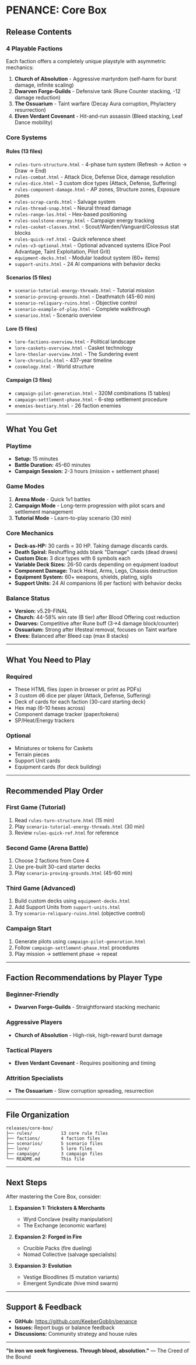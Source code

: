 # PENANCE: Core Box

## Release Contents

### 4 Playable Factions
Each faction offers a completely unique playstyle with asymmetric mechanics:

1. **Church of Absolution** - Aggressive martyrdom (self-harm for burst damage, infinite scaling)
2. **Dwarven Forge-Guilds** - Defensive tank (Rune Counter stacking, -12 damage reduction)
3. **The Ossuarium** - Taint warfare (Decay Aura corruption, Phylactery resurrection)
4. **Elven Verdant Covenant** - Hit-and-run assassin (Bleed stacking, Leaf Dance mobility)

### Core Systems

#### Rules (13 files)
- `rules-turn-structure.html` - 4-phase turn system (Refresh → Action → Draw → End)
- `rules-combat.html` - Attack Dice, Defense Dice, damage resolution
- `rules-dice.html` - 3 custom dice types (Attack, Defense, Suffering)
- `rules-component-damage.html` - AP zones, Structure zones, Exposure zones
- `rules-scrap-cards.html` - Salvage system
- `rules-thread-snap.html` - Neural thread damage
- `rules-range-los.html` - Hex-based positioning
- `rules-soulstone-energy.html` - Campaign energy tracking
- `rules-casket-classes.html` - Scout/Warden/Vanguard/Colossus stat blocks
- `rules-quick-ref.html` - Quick reference sheet
- `rules-v3-optional.html` - Optional advanced systems (Dice Pool Advantage, Taint Exploitation, Pilot Grit)
- `equipment-decks.html` - Modular loadout system (60+ items)
- `support-units.html` - 24 AI companions with behavior decks

#### Scenarios (5 files)
- `scenario-tutorial-energy-threads.html` - Tutorial mission
- `scenario-proving-grounds.html` - Deathmatch (45-60 min)
- `scenario-reliquary-ruins.html` - Objective control
- `scenario-example-of-play.html` - Complete walkthrough
- `scenarios.html` - Scenario overview

#### Lore (5 files)
- `lore-factions-overview.html` - Political landscape
- `lore-caskets-overview.html` - Casket technology
- `lore-theslar-overview.html` - The Sundering event
- `lore-chronicle.html` - 437-year timeline
- `cosmology.html` - World structure

#### Campaign (3 files)
- `campaign-pilot-generation.html` - 320M combinations (5 tables)
- `campaign-settlement-phase.html` - 6-step settlement procedure
- `enemies-bestiary.html` - 26 faction enemies

---

## What You Get

### Playtime
- **Setup:** 15 minutes
- **Battle Duration:** 45-60 minutes
- **Campaign Session:** 2-3 hours (mission + settlement phase)

### Game Modes
1. **Arena Mode** - Quick 1v1 battles
2. **Campaign Mode** - Long-term progression with pilot scars and settlement management
3. **Tutorial Mode** - Learn-to-play scenario (30 min)

### Core Mechanics
- **Deck-as-HP:** 30 cards = 30 HP. Taking damage discards cards.
- **Death Spiral:** Reshuffling adds blank "Damage" cards (dead draws)
- **Custom Dice:** 3 dice types with 6 symbols each
- **Variable Deck Sizes:** 26-50 cards depending on equipment loadout
- **Component Damage:** Track Head, Arms, Legs, Chassis destruction
- **Equipment System:** 60+ weapons, shields, plating, sigils
- **Support Units:** 24 AI companions (6 per faction) with behavior decks

### Balance Status
- **Version:** v5.29-FINAL
- **Church:** 44-58% win rate (B tier) after Blood Offering cost reduction
- **Dwarves:** Competitive after Rune buff (3→4 damage block/counter)
- **Ossuarium:** Strong after lifesteal removal, focuses on Taint warfare
- **Elves:** Balanced after Bleed cap (max 8 stacks)

---

## What You Need to Play

### Required
- These HTML files (open in browser or print as PDFs)
- 3 custom d6 dice per player (Attack, Defense, Suffering)
- Deck of cards for each faction (30-card starting deck)
- Hex map (6-10 hexes across)
- Component damage tracker (paper/tokens)
- SP/Heat/Energy trackers

### Optional
- Miniatures or tokens for Caskets
- Terrain pieces
- Support Unit cards
- Equipment cards (for deck building)

---

## Recommended Play Order

### First Game (Tutorial)
1. Read `rules-turn-structure.html` (15 min)
2. Play `scenario-tutorial-energy-threads.html` (30 min)
3. Review `rules-quick-ref.html` for reference

### Second Game (Arena Battle)
1. Choose 2 factions from Core 4
2. Use pre-built 30-card starter decks
3. Play `scenario-proving-grounds.html` (45-60 min)

### Third Game (Advanced)
1. Build custom decks using `equipment-decks.html`
2. Add Support Units from `support-units.html`
3. Try `scenario-reliquary-ruins.html` (objective control)

### Campaign Start
1. Generate pilots using `campaign-pilot-generation.html`
2. Follow `campaign-settlement-phase.html` procedures
3. Play mission → settlement phase → repeat

---

## Faction Recommendations by Player Type

### Beginner-Friendly
- **Dwarven Forge-Guilds** - Straightforward stacking mechanic

### Aggressive Players
- **Church of Absolution** - High-risk, high-reward burst damage

### Tactical Players
- **Elven Verdant Covenant** - Requires positioning and timing

### Attrition Specialists
- **The Ossuarium** - Slow corruption spreading, resurrection

---

## File Organization

```
releases/core-box/
├── rules/           13 core rule files
├── factions/        4 faction files
├── scenarios/       5 scenario files
├── lore/            5 lore files
├── campaign/        3 campaign files
└── README.md        This file
```

---

## Next Steps

After mastering the Core Box, consider:

1. **Expansion 1: Tricksters & Merchants**
   - Wyrd Conclave (reality manipulation)
   - The Exchange (economic warfare)

2. **Expansion 2: Forged in Fire**
   - Crucible Packs (fire dueling)
   - Nomad Collective (salvage specialists)

3. **Expansion 3: Evolution**
   - Vestige Bloodlines (5 mutation variants)
   - Emergent Syndicate (hive mind swarm)

---

## Support & Feedback

- **GitHub:** https://github.com/KeeberGoblin/penance
- **Issues:** Report bugs or balance feedback
- **Discussions:** Community strategy and house rules

---

**"In iron we seek forgiveness. Through blood, absolution."**
— The Creed of the Bound
